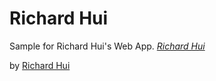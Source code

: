 # Richard Hui

Sample for Richard Hui's Web App.
[*Richard Hui*](http://richardhui.com)

by [Richard Hui](http://richardhui.com)